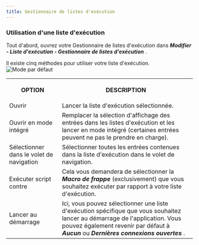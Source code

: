 ```yaml
---
title: Gestionnaire de listes d'exécution
---
```

### Utilisation d'une liste d'exécution 

Tout d'abord, ouvrez votre Gestionnaire de listes d'exécution dans ***Modifier - Liste d'exécution - Gestionnaire de listes d'exécution*** .  

Il existe cinq méthodes pour utiliser votre liste d'exécution.  
![Mode par défaut](/img/fr/rdm/windows/clip10260.png) 

<table>
	<tr>
		<th>

OPTION 
		</th>
		<th>
DESCRIPTION 
		</th>
	</tr>
	<tr>
		<td>
Ouvrir 
		</td>
		<td>
Lancer la liste d'exécution sélectionnée. 
		</td>
	</tr>
	<tr>
		<td>
Ouvrir en mode intégré 
		</td>
		<td>
Remplacer la sélection d'affichage des entrées dans les listes d'exécution et les lancer en mode intégré (certaines entrées peuvent ne pas le prendre en charge). 
		</td>
	</tr>
	<tr>
		<td>
Sélectionner dans le volet de navigation 
		</td>
		<td>
Sélectionner toutes les entrées contenues dans la liste d'exécution dans le volet de navigation. 
		</td>
	</tr>
	<tr>
		<td>
Exécuter script contre 
		</td>
		<td>
Cela vous demandera de sélectionner la ***Macro de frappe*** (exclusivement) que vous souhaitez exécuter par rapport à votre liste d'exécution. 
		</td>
	</tr>
	<tr>
		<td>
Lancer au démarrage 
		</td>
		<td>
Ici, vous pouvez sélectionner une liste d'exécution spécifique que vous souhaitez lancer au démarrage de l'application. Vous pouvez également revenir par défaut à ***Aucun*** ou ***Dernières connexions ouvertes*** . 
		</td>
	</tr>
</table>


